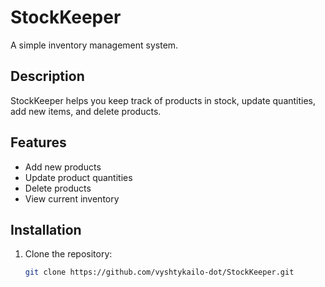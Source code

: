 # StockKeeper

A simple inventory management system.

## Description

StockKeeper helps you keep track of products in stock, update quantities, add new items, and delete products.

## Features

- Add new products
- Update product quantities
- Delete products
- View current inventory

## Installation

1. Clone the repository:
   ```bash
   git clone https://github.com/vyshtykailo-dot/StockKeeper.git
